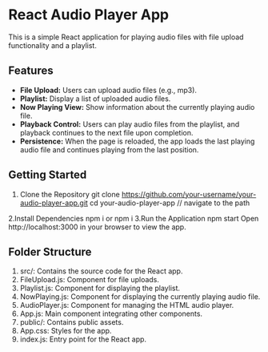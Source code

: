 # React Audio Player App

This is a simple React application for playing audio files with file upload functionality and a playlist.

## Features

- **File Upload:** Users can upload audio files (e.g., mp3).
- **Playlist:** Display a list of uploaded audio files.
- **Now Playing View:** Show information about the currently playing audio file.
- **Playback Control:** Users can play audio files from the playlist, and playback continues to the next file upon completion.
- **Persistence:** When the page is reloaded, the app loads the last playing audio file and continues playing from the last position.

## Getting Started

1. Clone the Repository
   git clone https://github.com/your-username/your-audio-player-app.git
   cd your-audio-player-app // navigate to the path 

2.Install Dependencies
   npm i or npm i
3.Run the Application
 npm start
 Open http://localhost:3000 in your browser to view the app.
 
 
 ## Folder Structure
1. src/: Contains the source code for the React app.
2. FileUpload.js: Component for file uploads.
3. Playlist.js: Component for displaying the playlist.
4. NowPlaying.js: Component for displaying the currently playing audio file.
5. AudioPlayer.js: Component for managing the HTML audio player.
6. App.js: Main component integrating other components.
7. public/: Contains public assets.
8. App.css: Styles for the app.
9. index.js: Entry point for the React app.
